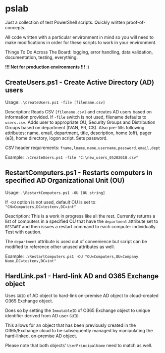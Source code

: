 # pslab

Just a collection of test PowerShell scripts. Quickly written proof-of-concepts.

All code written with a particular environment in mind so you will need to make modifications in order for these scripts to work in your environment.

Things To Do Across The Board: logging, error handling, data validation, documentation, testing, everything.

**!!! Not for production environments !!!** :)

## CreateUsers.ps1 - Create Active Directory (AD) users
Usage: `.\CreateUsers.ps1 -file [filename.csv]`

Description: Reads CSV `[filename.csv]` and creates AD users based on information provided. If `-file` switch is not used, filename defaults to `users.csv`. Adds user to appropriate OU, Security Groups and Distribution Groups based on department (IVAN, PR, CS). Also pre-fills following attributes: name, email, department, title, description, home (off), pager (e3), home directory, logon script. Sets password.

CSV header requirements: `fname,lname,name,username,password,email,dept`

Example: `.\CreateUsers.ps1 -file "C:\new_users_05202018.csv"`

## RestartComputers.ps1 - Restarts computers in specified AD Organizational Unit (OU)
Usage: `.\RestartComputers.ps1 -OU [OU string]`

If `-OU` option is not used, default OU is set to: `"CN=Computers,DC=testenv,DC=int"`

Description: This is a work in progress like all the rest. Currently returns a list of computers in a specified OU that have the `department` attribute set to `RESTART` and then issues a restart command to each computer individually. Test with caution.

The `department` attribute is used out of convenience but script can be modified to reference other unused attributes as well.

Example: `.\RestartComputers.ps1 -OU "OU=Computers,OU=Company Name,DC=testenv,DC=int"`

## HardLink.ps1 - Hard-link AD and O365 Exchange object
Uses `GUID` of AD object to hard-link on-premise AD object to cloud-created O365 Exchange object.

Does so by setting the `ImmutableID` of O365 Exchange object to unique identifier derived from AD user `GUID`.

This allows for an object that has been previously created in the O365/Exchange cloud to be subsequently managed by manipulating the hard-linked, on-premise AD object.

Please note that both objects' `UserPrincipalName` need to match as well.
